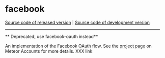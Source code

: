 # facebook
[Source code of released version](https://github.com/meteor/meteor/tree/master/packages/facebook) | [Source code of development version](https://github.com/meteor/meteor/tree/devel/packages/facebook)
***

** Deprecated, use facebook-oauth instead**

An implementation of the Facebook OAuth flow. See the [project page](https://www.meteor.com/accounts) on Meteor Accounts for more details. XXX link
